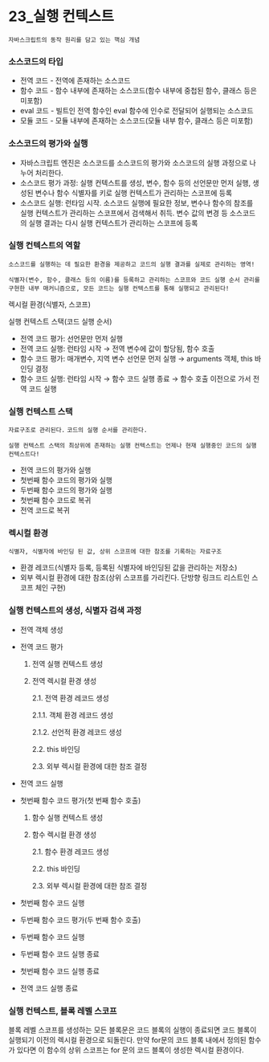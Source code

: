 # 23_실행 컨텍스트

`자바스크립트의 동작 원리를 담고 있는 핵심 개념`

### 소스코드의 타입

- 전역 코드 - 전역에 존재하는 소스코드
- 함수 코드 - 함수 내부에 존재하는 소스코드(함수 내부에 중첩된 함수, 클래스 등은 미포함)
- eval 코드 - 빌트인 전역 함수인 eval 함수에 인수로 전달되어 실행되는 소스코드
- 모듈 코드 - 모듈 내부에 존재하는 소스코드(모듈 내부 함수, 클래스 등은 미포함)

### 소스코드의 평가와 실행

- 자바스크립트 엔진은 소스코드를 소스코드의 평가와 소스코드의 실행 과정으로 나누어 처리한다.
- 소스코드 평가 과정: 실행 컨텍스트를 생성, 변수, 함수 등의 선언문만 먼저 실행, 생성된 변수나 함수 식별자를 키로 실행 컨텍스트가 관리하는 스코프에 등록
- 소스코드 실행: 런타임 시작. 소스코드 실행에 필요한 정보, 변수나 함수의 참조를 실행 컨텍스트가 관리하는 스코프에서 검색해서 취득. 변수 값의 변경 등 소스코드의 실행 결과는 다시 실행 컨텍스트가 관리하는 스코프에 등록

### 실행 컨텍스트의 역할

`소스코드를 실행하는 데 필요한 환경을 제공하고 코드의 실행 결과를 실제로 관리하는 영역!`

`식별자(변수, 함수, 클래스 등의 이름)를 등록하고 관리하는 스코프와 코드 실행 순서 관리를 구현한 내부 매커니즘으로, 모든 코드는 실행 컨텍스트를 통해 실행되고 관리된다!`

렉시컬 환경(식별자, 스코프)

실행 컨텍스트 스택(코드 실행 순서)

- 전역 코드 평가: 선언문만 먼저 실행
- 전역 코드 실행: 런타임 시작 → 전역 변수에 값이 할당됨, 함수 호출
- 함수 코드 평가: 매개변수, 지역 변수 선언문 먼저 실행 → arguments 객체, this 바인딩 결정
- 함수 코드 실행: 런타임 시작 →  함수 코드 실행 종료 → 함수 호출 이전으로 가서 전역 코드 실행

### 실행 컨텍스트 스택

`자료구조로 관리된다.` `코드의 실행 순서를 관리한다.`

`실행 컨텍스트 스택의 최상위에 존재하는 실행 컨텍스트는 언제나 현재 실행중인 코드의 실행 컨텍스트다!`

- 전역 코드의 평가와 실행
- 첫번째 함수 코드의 평가와 실행
- 두번째 함수 코드의 평가와 실행
- 첫번째 함수 코드로 복귀
- 전역 코드로 복귀

### 렉시컬 환경

`식별자, 식별자에 바인딩 된 값, 상위 스코프에 대한 참조를 기록하는 자료구조`

- 환경 레코드(식별자 등록, 등록된 식별자에 바인딩된 값을 관리하는 저장소)
- 외부 렉시컬 환경에 대한 참조(상위 스코프를 가리킨다. 단방향 링크드 리스트인 스코프 체인 구현)

### 실행 컨텍스트의 생성, 식별자 검색 과정

- 전역 객체 생성
- 전역 코드 평가
    1. 전역 실행 컨텍스트 생성
    2. 전역 렉시컬 환경 생성
        
        2.1. 전역 환경 레코드 생성
        
        2.1.1. 객체 환경 레코드 생성
        
        2.1.2. 선언적 환경 레코드 생성
        
        2.2. this 바인딩
        
        2.3. 외부 렉시컬 환경에 대한 참조 결정
        
- 전역 코드 실행
- 첫번째 함수 코드 평가(첫 번째 함수 호출)
    1. 함수 실행 컨텍스트 생성
    2. 함수 렉시컬 환경 생성
        
        2.1. 함수 환경 레코드 생성
        
        2.2. this 바인딩
        
        2.3. 외부 렉시컬 환경에 대한 참조 결정
        
- 첫번째 함수 코드 실행
- 두번째 함수 코드 평가(두 번째 함수 호출)
- 두번째 함수 코드 실행
- 두번째 함수 코드 실행 종료
- 첫번째 함수 코드 실행 종료
- 전역 코드 실행 종료

### 실행 컨텍스트, 블록 레벨 스코프

블록 레벨 스코프를 생성하는 모든 블록문은 코드 블록의 실행이 종료되면 코드 블록이 실행되기 이전의 렉시컬 환경으로 되돌린다. 만약 for문의 코드 블록 내에서 정의된 함수가 있다면 이 함수의 상위 스코프는 for 문의 코드 블록이 생성한 렉시컬 환경이다.